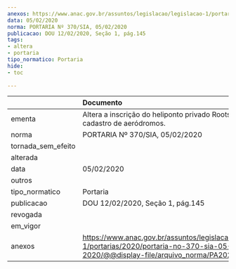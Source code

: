 ```yaml
---
anexos: https://www.anac.gov.br/assuntos/legislacao/legislacao-1/portarias/2020/portaria-no-370-sia-05-02-2020/@@display-file/arquivo_norma/PA2020-0370.pdf
data: 05/02/2020
norma: PORTARIA Nº 370/SIA, 05/02/2020
publicacao: DOU 12/02/2020, Seção 1, pág.145
tags:
- altera
- portaria
tipo_normatico: Portaria
hide: 
- toc 
 
---
```


|                    | Documento                                                                                                                                           |
|:-------------------|:----------------------------------------------------------------------------------------------------------------------------------------------------|
| ementa             | Altera a inscrição do heliponto privado Roots (MG) no cadastro de aeródromos.                                                                       |
| norma              | PORTARIA Nº 370/SIA, 05/02/2020                                                                                                                     |
| tornada_sem_efeito |                                                                                                                                                     |
| alterada           |                                                                                                                                                     |
| data               | 05/02/2020                                                                                                                                          |
| outros             |                                                                                                                                                     |
| tipo_normatico     | Portaria                                                                                                                                            |
| publicacao         | DOU 12/02/2020, Seção 1, pág.145                                                                                                                    |
| revogada           |                                                                                                                                                     |
| em_vigor           |                                                                                                                                                     |
| anexos             | https://www.anac.gov.br/assuntos/legislacao/legislacao-1/portarias/2020/portaria-no-370-sia-05-02-2020/@@display-file/arquivo_norma/PA2020-0370.pdf |